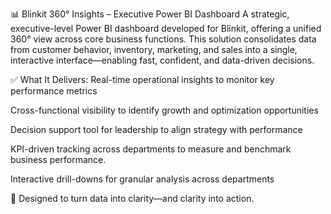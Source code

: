 📊 Blinkit 360° Insights – Executive Power BI Dashboard
A strategic, executive-level Power BI dashboard developed for Blinkit, offering a unified 360° view across core business functions. This solution consolidates data from customer behavior, inventory, marketing, and sales into a single, interactive interface—enabling fast, confident, and data-driven decisions.

✅ What It Delivers:
Real-time operational insights to monitor key performance metrics

Cross-functional visibility to identify growth and optimization opportunities

Decision support tool for leadership to align strategy with performance

KPI-driven tracking across departments to measure and benchmark business performance.

Interactive drill-downs for granular analysis across departments

🎯 Designed to turn data into clarity—and clarity into action.

